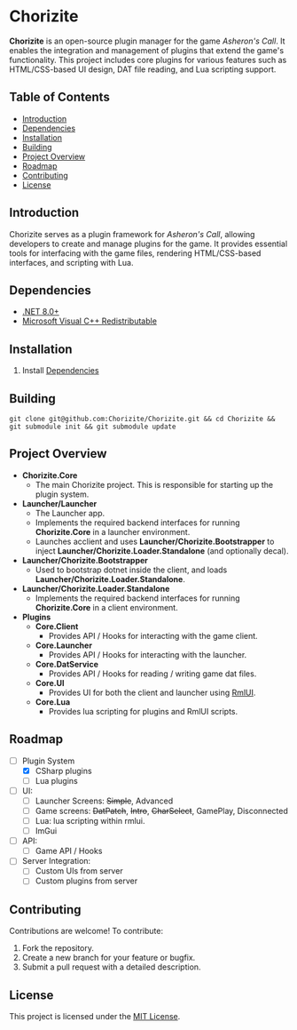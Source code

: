 # Chorizite

**Chorizite** is an open-source plugin manager for the game *Asheron's Call*. It enables the integration and management of plugins that extend the game's functionality. This project includes core plugins for various features such as HTML/CSS-based UI design, DAT file reading, and Lua scripting support.

## Table of Contents

- [Introduction](#introduction)
- [Dependencies](#dependencies)
- [Installation](#installation)
- [Building](#building)
- [Project Overview](#project-overview)
- [Roadmap](#roadmap)
- [Contributing](#contributing)
- [License](#license)

## Introduction

Chorizite serves as a plugin framework for *Asheron's Call*, allowing developers to create and manage plugins for the game. It provides essential tools for interfacing with the game files, rendering HTML/CSS-based interfaces, and scripting with Lua.

## Dependencies

- [.NET 8.0+](https://dotnet.microsoft.com/en-us/download/dotnet)
- [Microsoft Visual C++ Redistributable](https://aka.ms/vs/17/release/vc_redist.x86.exe)

## Installation

1. Install [Dependencies](#dependencies)

## Building

`git clone git@github.com:Chorizite/Chorizite.git && cd Chorizite && git submodule init && git submodule update`

## Project Overview

- **Chorizite.Core**
  - The main Chorizite project.  This is responsible for starting up the plugin system.
- **Launcher/Launcher**
  - The Launcher app. 
  - Implements the required backend interfaces for running **Chorizite.Core** in a launcher environment.
  - Launches acclient and uses **Launcher/Chorizite.Bootstrapper** to inject **Launcher/Chorizite.Loader.Standalone** (and optionally decal).
- **Launcher/Chorizite.Bootstrapper**
  - Used to bootstrap dotnet inside the client, and loads **Launcher/Chorizite.Loader.Standalone**.
- **Launcher/Chorizite.Loader.Standalone**
  - Implements the required backend interfaces for running **Chorizite.Core** in a client environment.
- **Plugins**
  - **Core.Client**
    - Provides API / Hooks for interacting with the game client.
  - **Core.Launcher**
    - Provides API / Hooks for interacting with the launcher.
  - **Core.DatService**
    - Provides API / Hooks for reading / writing game dat files.
  - **Core.UI**
    - Provides UI for both the client and launcher using [RmlUI](https://github.com/mikke89/RmlUi).
  - **Core.Lua**
    - Provides lua scripting for plugins and RmlUI scripts.

## Roadmap

- [ ] Plugin System
  - [X] CSharp plugins
  - [ ] Lua plugins
- [ ] UI:
  - [ ] Launcher Screens: <strike>Simple</strike>, Advanced
  - [ ] Game screens: <strike>DatPatch</strike>, <strike>Intro</strike>, <strike>CharSelect</strike>, GamePlay, Disconnected
  - [ ] Lua: lua scripting within rmlui.
  - [ ] ImGui
- [ ] API:
  - [ ] Game API / Hooks
- [ ] Server Integration:
  - [ ] Custom UIs from server 
  - [ ] Custom plugins from server

## Contributing

Contributions are welcome! To contribute:
1. Fork the repository.
2. Create a new branch for your feature or bugfix.
3. Submit a pull request with a detailed description.

## License

This project is licensed under the [MIT License](LICENSE.md).